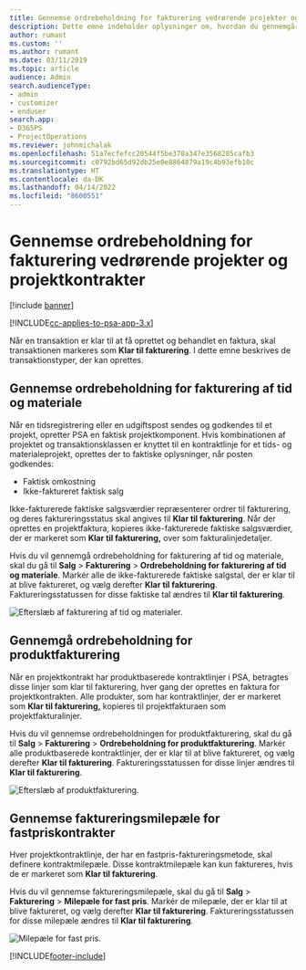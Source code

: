 ```yaml
---
title: Gennemse ordrebeholdning for fakturering vedrørende projekter og projektkontrakter
description: Dette emne indeholder oplysninger om, hvordan du gennemgår tid, udgifter og produktbeholdninger, og hvordan du markerer dem som klar til fakturering.
author: rumant
ms.custom: ''
ms.author: rumant
ms.date: 03/11/2019
ms.topic: article
audience: Admin
search.audienceType:
- admin
- customizer
- enduser
search.app:
- D365PS
- ProjectOperations
ms.reviewer: johnmichalak
ms.openlocfilehash: 51a7ecfefcc20544f5be378a347e3568285cafb3
ms.sourcegitcommit: c0792bd65d92db25e0e8864879a19c4b93efb10c
ms.translationtype: HT
ms.contentlocale: da-DK
ms.lasthandoff: 04/14/2022
ms.locfileid: "8600551"
---
```

# <a name="review-the-invoicing-backlog-on-projects-and-project-contracts"></a>Gennemse ordrebeholdning for fakturering vedrørende projekter og projektkontrakter

[!include [banner](../includes/psa-now-project-operations.md)]

[!INCLUDE[cc-applies-to-psa-app-3.x](../includes/cc-applies-to-psa-app-3x.md)]

Når en transaktion er klar til at få oprettet og behandlet en faktura, skal transaktionen markeres som **Klar til fakturering**. I dette emne beskrives de transaktionstyper, der kan oprettes.

## <a name="review-the-time-and-material-billing-backlog"></a>Gennemse ordrebeholdning for fakturering af tid og materiale

Når en tidsregistrering eller en udgiftspost sendes og godkendes til et projekt, opretter PSA en faktisk projektkomponent. Hvis kombinationen af projektet og transaktionsklassen er knyttet til en kontraktlinje for et tids- og materialeprojekt, oprettes der to faktiske oplysninger, når posten godkendes:

- Faktisk omkostning 
- Ikke-faktureret faktisk salg

Ikke-fakturerede faktiske salgsværdier repræsenterer ordrer til fakturering, og deres faktureringsstatus skal angives til **Klar til fakturering**. Når der oprettes en projektfaktura, kopieres ikke-fakturerede faktiske salgsværdier, der er markeret som **Klar til fakturering,** over som fakturalinjedetaljer.

Hvis du vil gennemgå ordrebeholdning for fakturering af tid og materiale, skal du gå til **Salg** \> **Fakturering** \> **Ordrebeholdning for fakturering af tid og materiale**. Markér alle de ikke-fakturerede faktiske salgstal, der er klar til at blive faktureret, og vælg derefter **Klar til fakturering**. Faktureringsstatussen for disse faktiske tal ændres til **Klar til fakturering**.

![Efterslæb af fakturering af tid og materialer.](media/TMBacklog.png)

## <a name="review-the-product-billing-backlog"></a>Gennemgå ordrebeholdning for produktfakturering

Når en projektkontrakt har produktbaserede kontraktlinjer i PSA, betragtes disse linjer som klar til fakturering, hver gang der oprettes en faktura for projektkontrakten. Alle produkter, som har kontraktlinjer, der er markeret som **Klar til fakturering,** kopieres til projektfakturaen som projektfakturalinjer.

Hvis du vil gennemse ordrebeholdningen for produktfakturering, skal du gå til **Salg** \> **Fakturering** \> **Ordrebeholdning for produktfakturering**. Markér alle produktbaserede kontraktlinjer, der er klar til at blive faktureret, og vælg derefter **Klar til fakturering**. Faktureringsstatussen for disse linjer ændres til **Klar til fakturering**.

![Efterslæb af produktfakturering.](media/ProductBacklog.png)

## <a name="review-billing-milestones-on-fixed-price-contracts"></a>Gennemse faktureringsmilepæle for fastpriskontrakter

Hver projektkontraktlinje, der har en fastpris-faktureringsmetode, skal definere kontraktmilepæle. Disse kontraktmilepæle kan kun faktureres, hvis de er markeret som **Klar til fakturering**. 

Hvis du vil gennemse faktureringsmilepæle, skal du gå til **Salg** \> **Fakturering** \> **Milepæle for fast pris**. Markér de milepæle, der er klar til at blive faktureret, og vælg derefter **Klar til fakturering**. Faktureringsstatussen for disse milepæle ændres til **Klar til fakturering**.

![Milepæle for fast pris.](media/FPBacklog.png)


[!INCLUDE[footer-include](../includes/footer-banner.md)]
